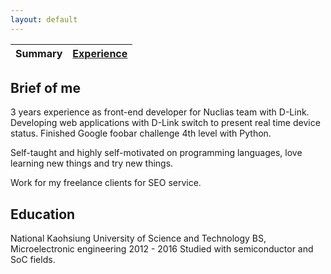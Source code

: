 ```yaml
---
layout: default
---
```


| Summary | [Experience](./experience.html) |
| ------- | ------------------------------- |

## Brief of me
3 years experience as front-end developer for Nuclias team with D-Link.
Developing web applications with D-Link switch to present real time device status.
Finished Google foobar challenge 4th level with Python.  
  
Self-taught and highly self-motivated on programming languages, love learning new things and try new things.  
  
Work for my freelance clients for SEO service.  

## Education
National Kaohsiung University of Science and Technology
BS, Microelectronic engineering 2012 - 2016
Studied with semiconductor and SoC fields.